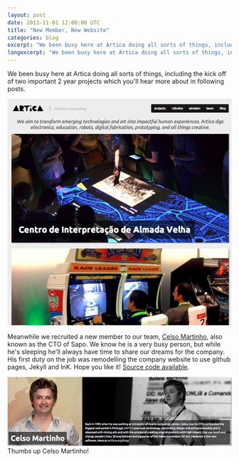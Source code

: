 ```yaml
---
layout: post
date: 2013-11-01 12:00:00 UTC
title: "New Member, New Website"
categories: blog
excerpt: "We been busy here at Artica doing all sorts of things, including the kick off of two important 2 year projects which you'll hear more about in following posts. Meanwhile we recruited a new member to our team, Celso Martinho, also known as the CTO of Sapo. We know he is a very busy person, but while he's sleeping he'll always have time to share our dreams for the company. His first duty on the job was remodelling the company website to use github pages, Jekyll and InK."
longexcerpt: "We been busy here at Artica doing all sorts of things, including the kick off of two important 2 year projects which you\'ll hear more about in following posts. Meanwhile we recruited a new member to our team, Celso Martinho, also known as the CTO of Sapo. We know he is a very busy person, but while he's sleeping he'll always have time to share our dreams for the company. His first duty on the job was remodelling the company website to use github pages, Jekyll and InK."
---
```



<p>
We been busy here at Artica doing all sorts of things, including the kick off of two important 2 year projects which you'll hear more about in following posts.
</p>

<img src="/assets/images/2013-11-01-new-member-new-website-1.jpg" alt="Screen Shot 2013-11-01 at 10.24.58 AM">

<p>
Meanwhile we recruited a new member to our team, <a href="http://arrifana.org/blog/">Celso Martinho</a>, also known as the CTO of Sapo. We know he is a very busy person, but while he's sleeping he'll always have time to share our dreams for the company. His first duty on the job was remodelling the company website to use github pages, Jekyll and InK. Hope you like it! <a href="https://github.com/Artica/website">Source code available</a>.
</p>

<img src="/assets/images/2013-11-01-new-member-new-website-2.jpg" alt="Screen Shot 2013-11-01 at 1.15.41 PM">
Thumbs up Celso Martinho!
